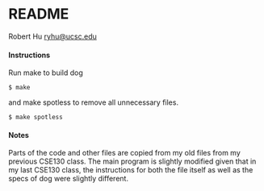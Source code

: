 # README
Robert Hu
ryhu@ucsc.edu

#### Instructions
Run make to build dog
~~~
$ make
~~~
and make spotless to remove all unnecessary files.
~~~
$ make spotless
~~~

#### Notes
Parts of the code and other files are copied from my old files from my previous CSE130 class. The main program is slightly modified given that in my last CSE130 class, the instructions for both the file itself as well as the specs of dog were slightly different. 